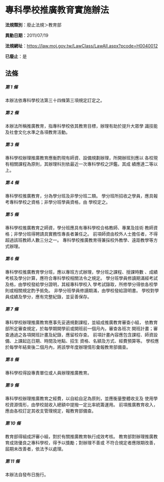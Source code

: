 # 專科學校推廣教育實施辦法

**法規類別**：廢止法規＞教育部

**異動日期**：2011/07/19  

**法規網址**：https://law.moj.gov.tw/LawClass/LawAll.aspx?pcode=H0040012

**已廢止**：是



## 法條
##### 第 1 條
本辦法依專科學校法第三十四條第三項規定訂定之。

##### 第 2 條
本辦法所稱推廣教育，指專科學校依其教育目標，辦理有助於提升大眾學
識技能及社會文化水準之各項教育活動。

##### 第 3 條
專科學校辦理推廣教育應衡酌現有師資、設備規劃辦理，所開辦班別應以
各校現有相關課程為原則，其辦理科別依最近一次專科學校之評鑑，其成
績應達二等以上。

##### 第 4 條
專科學校推廣教育，分為學分班及非學分班二類。
學分班所招收之學員，應具報考專科學校之資格；非學分班學員資格，由
學校定之。

##### 第 5 條
專科學校推廣教育之師資，學分班應具有專科學校合格教師、專業及技術
教師資格；非學分班得聘請具實務性專長者兼任之。
前項師資由校外人士擔任者，不得超過該班教師人數三分之一。
專科學校推廣教育得兼採校外教學、遠距教學等方式辦理。

##### 第 6 條
專科學校推廣教育學分班，應以專班方式辦理，學分班之課程、授課時數
、成績考核及學分計算，應符合專科學校相關法令之規定。
學分班學員修讀期滿經考試及格，由學校發給學分證明，其經專科學校入
學考試錄取，所修學分得依各校學則或相關規定酌予抵免。
非學分班學員修讀期滿，由學校發給證明書。
學校對學員成績及學分，應有完整紀錄，並妥善保存。

##### 第 7 條
專科學校辦理推廣教育應事先妥適規劃課程，並組成推廣教育審查小組，
依教育部所定審查規定，於每學期開學前或開班前一個月內，審查各班次
開班計畫；審查通過之各項開班計畫及紀錄，應留校存查。
前項計畫內容應包含課程、師資設備、上課起迄日期、時間及地點、招生
資格、名額及方式、經費預算等。
學校應於每學年結束後二個月內，將該學年度辦理情形彙報教育部備查。

##### 第 8 條
專科學校得設專責單位或人員辦理推廣教育。

##### 第 9 條
專科學校辦理推廣教育之經費，以自給自足為原則，並應衡量整體收支及
使用學校資源情形，由學校就收入總額中提撥一定比率統籌運用。
前項推廣教育收入，應由各校訂定其收支管理規定，報教育部備查。

##### 第 10 條
教育部得組成評審小組，對於有關推廣教育執行成效考核。
教育部對辦理推廣教育成效優良之專科學校，得予以獎勵；對辦理不善或
不符合規定者應限期改善，屆期未改善者，依法予以處理。

##### 第 11 條
本辦法自發布日施行。



